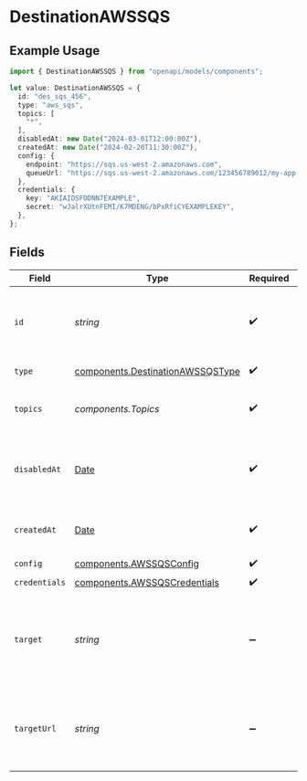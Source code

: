 # DestinationAWSSQS

## Example Usage

```typescript
import { DestinationAWSSQS } from "openapi/models/components";

let value: DestinationAWSSQS = {
  id: "des_sqs_456",
  type: "aws_sqs",
  topics: [
    "*",
  ],
  disabledAt: new Date("2024-03-01T12:00:00Z"),
  createdAt: new Date("2024-02-20T11:30:00Z"),
  config: {
    endpoint: "https://sqs.us-west-2.amazonaws.com",
    queueUrl: "https://sqs.us-west-2.amazonaws.com/123456789012/my-app-queue",
  },
  credentials: {
    key: "AKIAIOSFODNN7EXAMPLE",
    secret: "wJalrXUtnFEMI/K7MDENG/bPxRfiCYEXAMPLEKEY",
  },
};
```

## Fields

| Field                                                                                                                                                 | Type                                                                                                                                                  | Required                                                                                                                                              | Description                                                                                                                                           | Example                                                                                                                                               |
| ----------------------------------------------------------------------------------------------------------------------------------------------------- | ----------------------------------------------------------------------------------------------------------------------------------------------------- | ----------------------------------------------------------------------------------------------------------------------------------------------------- | ----------------------------------------------------------------------------------------------------------------------------------------------------- | ----------------------------------------------------------------------------------------------------------------------------------------------------- |
| `id`                                                                                                                                                  | *string*                                                                                                                                              | :heavy_check_mark:                                                                                                                                    | Control plane generated ID or user provided ID for the destination.                                                                                   | des_12345                                                                                                                                             |
| `type`                                                                                                                                                | [components.DestinationAWSSQSType](../../models/components/destinationawssqstype.md)                                                                  | :heavy_check_mark:                                                                                                                                    | Type of the destination.                                                                                                                              | aws_sqs                                                                                                                                               |
| `topics`                                                                                                                                              | *components.Topics*                                                                                                                                   | :heavy_check_mark:                                                                                                                                    | "*" or an array of enabled topics.                                                                                                                    | *                                                                                                                                                     |
| `disabledAt`                                                                                                                                          | [Date](https://developer.mozilla.org/en-US/docs/Web/JavaScript/Reference/Global_Objects/Date)                                                         | :heavy_check_mark:                                                                                                                                    | ISO Date when the destination was disabled, or null if enabled.                                                                                       | <nil>                                                                                                                                                 |
| `createdAt`                                                                                                                                           | [Date](https://developer.mozilla.org/en-US/docs/Web/JavaScript/Reference/Global_Objects/Date)                                                         | :heavy_check_mark:                                                                                                                                    | ISO Date when the destination was created.                                                                                                            | 2024-01-01T00:00:00Z                                                                                                                                  |
| `config`                                                                                                                                              | [components.AWSSQSConfig](../../models/components/awssqsconfig.md)                                                                                    | :heavy_check_mark:                                                                                                                                    | N/A                                                                                                                                                   |                                                                                                                                                       |
| `credentials`                                                                                                                                         | [components.AWSSQSCredentials](../../models/components/awssqscredentials.md)                                                                          | :heavy_check_mark:                                                                                                                                    | N/A                                                                                                                                                   |                                                                                                                                                       |
| `target`                                                                                                                                              | *string*                                                                                                                                              | :heavy_minus_sign:                                                                                                                                    | A human-readable representation of the destination target (SQS queue name). Read-only.                                                                | my-app-queue                                                                                                                                          |
| `targetUrl`                                                                                                                                           | *string*                                                                                                                                              | :heavy_minus_sign:                                                                                                                                    | A URL link to the destination target (AWS Console link to the queue). Read-only.                                                                      | https://us-west-2.console.aws.amazon.com/sqs/v2/home?region=us-west-2#/queues/https%3A%2F%2Fsqs.us-west-2.amazonaws.com%2F123456789012%2Fmy-app-queue |